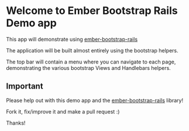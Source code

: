 # Welcome to Ember Bootstrap Rails Demo app

This app will demonstrate using [ember-bootstrap-rails](https://github.com/kristianmandrup/ember-bootstrap-rails)

The application will be built almost entirely using the bootstrap helpers.

The top bar will contain a menu where you can navigate to each page, demonstrating the various bootstrap Views and Handlebars helpers.

## Important

Please help out with this demo app and the [ember-bootstrap-rails](https://github.com/kristianmandrup/ember-bootstrap-rails) library!

Fork it, fix/improve it and make a pull request :)

Thanks!


